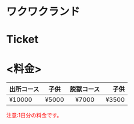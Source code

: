 # ワクワクランド
# Ticket
# <料金>

| 出所コース | 子供 | 脱獄コース |　子供 |
| :--- | :---: | :---: | ---: |
| ¥10000 | ¥5000 | ¥7000 | ¥3500 |

<span style="color: red; ">注意:1日分の料金です。</span>


